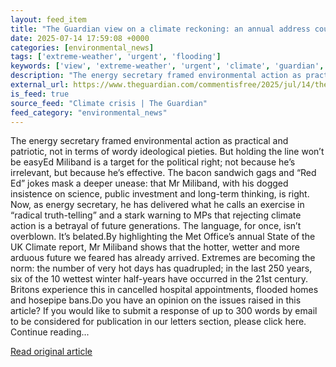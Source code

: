 ```yaml
---
layout: feed_item
title: "The Guardian view on a climate reckoning: an annual address could set a new standard for political accountability | Editorial"
date: 2025-07-14 17:59:08 +0000
categories: [environmental_news]
tags: ['extreme-weather', 'urgent', 'flooding']
keywords: ['view', 'extreme-weather', 'urgent', 'climate', 'guardian', 'flooding']
description: "The energy secretary framed environmental action as practical and patriotic, not in terms of wordy ideological pieties"
external_url: https://www.theguardian.com/commentisfree/2025/jul/14/the-guardian-view-on-a-climate-reckoning-an-annual-address-could-set-a-new-standard-for-political-accountability
is_feed: true
source_feed: "Climate crisis | The Guardian"
feed_category: "environmental_news"
---
```


The energy secretary framed environmental action as practical and patriotic, not in terms of wordy ideological pieties. But holding the line won’t be easyEd Miliband is a target for the political right; not because he’s irrelevant, but because he’s effective. The bacon sandwich gags and “Red Ed” jokes mask a deeper unease: that Mr Miliband, with his dogged insistence on science, public investment and long-term thinking, is right. Now, as energy secretary, he has delivered what he calls an exercise in “radical truth-telling” and a stark warning to MPs that rejecting climate action is a betrayal of future generations. The language, for once, isn’t overblown. It’s belated.By highlighting the Met Office’s annual State of the UK Climate report, Mr Miliband shows that the hotter, wetter and more arduous future we feared has already arrived. Extremes are becoming the norm: the number&nbsp;of very hot days has quadrupled; in the last 250 years, six of the 10 wettest winter half-years have occurred in the 21st century. Britons experience this in&nbsp;cancelled hospital appointments, flooded homes and hosepipe bans.Do you have an opinion on the issues raised in this article? If you would like to submit a response of up to 300 words by email to be considered for publication in our letters section, please click here. Continue reading...

[Read original article](https://www.theguardian.com/commentisfree/2025/jul/14/the-guardian-view-on-a-climate-reckoning-an-annual-address-could-set-a-new-standard-for-political-accountability)
